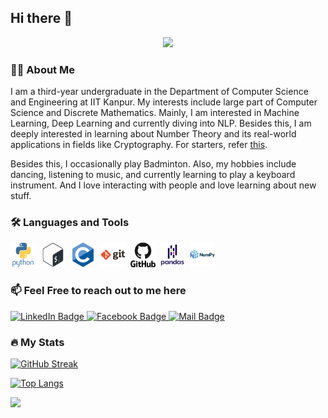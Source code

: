 ## Hi there 👋

<!--
**PriyaGole/PriyaGole** is a ✨ _special_ ✨ repository because its `README.md` (this file) appears on your GitHub profile.

Here are some ideas to get you started:

- 🔭 I’m currently working on ...
- 🌱 I’m currently learning ...
- 👯 I’m looking to collaborate on ...
- 🤔 I’m looking for help with ...
- 💬 Ask me about ...
- 📫 How to reach me: ...
- 😄 Pronouns: ...
- ⚡ Fun fact: ...
-->

<div id="header" align="center">
  <img src="https://media.giphy.com/media/jTNG3RF6EwbkpD4LZx/giphy.gif" width="65%"/>
</div>

### :woman_technologist: About Me

I am a third-year undergraduate in the Department of Computer Science and Engineering at IIT Kanpur.
My interests include large part of Computer Science and Discrete Mathematics. Mainly, I am interested in Machine Learning, Deep Learning and currently diving into NLP. Besides this, I am deeply interested in learning about Number Theory and its real-world applications in fields like Cryptography. For starters, refer [this](https://abhishekshree.xyz/number-theory-applications/).  

Besides this, I occasionally play Badminton. Also, my hobbies include dancing, listening to music, and currently learning to play a keyboard instrument. And I love interacting with people and love learning about new stuff.

### :hammer_and_wrench: Languages and Tools 

<div>
  <img src="https://github.com/devicons/devicon/blob/master/icons/python/python-original-wordmark.svg" title="Python" alt="Python" width="40" height="40"/>&nbsp;
  <img src="https://github.com/devicons/devicon/blob/master/icons/bash/bash-original.svg" title="Bash" alt="Bash" width="40" height="40"/>&nbsp;
  <img src="https://github.com/devicons/devicon/blob/master/icons/c/c-original.svg" title="C" alt="C" width="40" height="40"/>&nbsp;
  <img src="https://github.com/devicons/devicon/blob/master/icons/git/git-original-wordmark.svg" title="Git" alt="Git" width="40" height="40"/>&nbsp;
  <img src="https://github.com/devicons/devicon/blob/master/icons/github/github-original-wordmark.svg" title="Github" alt="Github" width="40" height="40"/>&nbsp;
  <img src="https://github.com/devicons/devicon/blob/master/icons/pandas/pandas-original-wordmark.svg" alt="pandas" width="40" height="40"/>&nbsp;
  <img src="https://github.com/devicons/devicon/blob/master/icons/numpy/numpy-original-wordmark.svg" title="Numpy" alt="Numpy" width="40" height="40"/>&nbsp;
</div>

### 📫 Feel Free to reach out to me here

<div id="badges">
  <a href="https://www.linkedin.com/in/priya-gole-99700a202/">
    <img src="https://img.shields.io/badge/LinkedIn-blue?style=for-the-badge&logo=linkedin&logoColor=white" alt="LinkedIn Badge"/>
  </a>
  <a href="https://www.facebook.com/priya.gole.399488/">
    <img src="https://img.shields.io/badge/-Facebook-blue?style=for-the-badge&logo=facebook&logoColor=white" alt="Facebook Badge"/>
  </a>
  <a href="priyagole24@gmail.com">
    <img src="https://img.shields.io/badge/-mail-red?style=for-the-badge&logo=mail&logoColor=white" alt="Mail Badge"/>
  </a>
</div>


### :fire: My Stats

[![GitHub Streak](http://github-readme-streak-stats.herokuapp.com?user=PriyaGole&theme=radical)](https://git.io/streak-stats)  

[![Top Langs](https://github-readme-stats.vercel.app/api/top-langs/?username=PriyaGole&layout=compact&theme=vision-friendly-dark)](https://github.com/anuraghazra/github-readme-stats)

![](https://komarev.com/ghpvc/?username=PriyaGolet&color=blueviolet)




